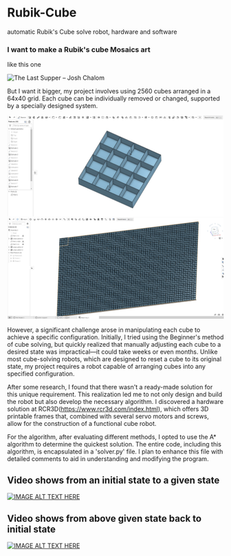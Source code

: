 # Rubik-Cube
automatic Rubik's Cube solve robot, hardware and software

### I want to make a Rubik's cube Mosaics art
like this one

![The Last Supper – Josh Chalom](https://ruwix.com/pics/art/mosaics/last-supper-rubiks-cube-mosaic.jpg)

But I want it bigger, my project involves using 2560 cubes arranged in a 64x40 grid. Each cube can be individually removed or changed, supported by a specially designed system.

![supoort system - individual](support/cube-support-individual.jpg)
![support system - assembly](support/cube-support-assembly.jpg)

However, a significant challenge arose in manipulating each cube to achieve a specific configuration. Initially, I tried using the Beginner's method of cube solving, but quickly realized that manually adjusting each cube to a desired state was impractical—it could take weeks or even months. Unlike most cube-solving robots, which are designed to reset a cube to its original state, my project requires a robot capable of arranging cubes into any specified configuration.

After some research, I found that there wasn't a ready-made solution for this unique requirement. This realization led me to not only design and build the robot but also develop the necessary algorithm. I discovered a hardware solution at RCR3D(https://www.rcr3d.com/index.html), which offers 3D printable frames that, combined with several servo motors and screws, allow for the construction of a functional cube robot.

For the algorithm, after evaluating different methods, I opted to use the A\* algorithm to determine the quickest solution. The entire code, including this algorithm, is encapsulated in a 'solver.py' file. I plan to enhance this file with detailed comments to aid in understanding and modifying the program.

## Video shows from an initial state to a given state
[![IMAGE ALT TEXT HERE](https://img.youtube.com/vi/pOypncBmyBM/sddefault.jpg)](https://www.youtube.com/shorts/pOypncBmyBM)
## Video shows from above given state back to initial state
[![IMAGE ALT TEXT HERE](https://img.youtube.com/vi/yvKblBVN4P4/sddefault.jpg)](https://www.youtube.com/shorts/yvKblBVN4P4)
